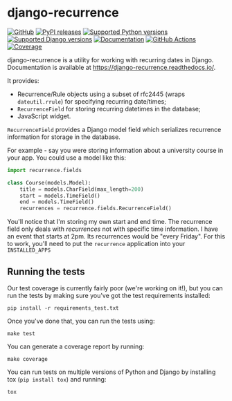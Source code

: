# django-recurrence

[![GitHub](https://img.shields.io/github/stars/django-recurrence/django-recurrence.svg?label=Stars&style=socialcA)](https://github.com/jazzband/django-recurrence)
[![PyPI releases](https://img.shields.io/pypi/v/django-recurrence.svg)](https://pypi.org/project/django-recurrence/)
[![Supported Python versions](https://img.shields.io/pypi/pyversions/django-recurrence.svg)](https://pypi.org/project/django-recurrence/)
[![Supported Django versions](https://img.shields.io/pypi/djversions/django-recurrence.svg)](https://pypi.org/project/django-recurrence/)
[![Documentation](https://img.shields.io/readthedocs/django-recurrence.svg)](https://django-recurrence.readthedocs.io/)
[![GitHub Actions](https://github.com/django-recurrence/django-recurrence/workflows/Test/badge.svg)](https://github.com/django-recurrence/django-recurrence/actions)
[![Coverage](https://codecov.io/gh/django-recurrence/django-recurrence/branch/master/graph/badge.svg)](https://codecov.io/gh/django-recurrence/django-recurrence)

django-recurrence is a utility for working with recurring dates in
Django. Documentation is available at
https://django-recurrence.readthedocs.io/.

It provides:

- Recurrence/Rule objects using a subset of rfc2445 (wraps
  `dateutil.rrule`) for specifying recurring date/times;
- `RecurrenceField` for storing recurring datetimes in the database;
- JavaScript widget.

`RecurrenceField` provides a Django model field which serializes
recurrence information for storage in the database.

For example - say you were storing information about a university
course in your app. You could use a model like this:

```python
import recurrence.fields

class Course(models.Model):
    title = models.CharField(max_length=200)
    start = models.TimeField()
    end = models.TimeField()
    recurrences = recurrence.fields.RecurrenceField()
```

You'll notice that I'm storing my own start and end time. The
recurrence field only deals with _recurrences_ not with specific time
information. I have an event that starts at 2pm. Its recurrences
would be "every Friday". For this to work, you'll need to put the
`recurrence` application into your `INSTALLED_APPS`

## Running the tests

Our test coverage is currently fairly poor (we're working on it!),
but you can run the tests by making sure you've got the test
requirements installed:

    pip install -r requirements_test.txt

Once you've done that, you can run the tests using:

    make test

You can generate a coverage report by running:

    make coverage

You can run tests on multiple versions of Python and Django by
installing tox (`pip install tox`) and running:

    tox
